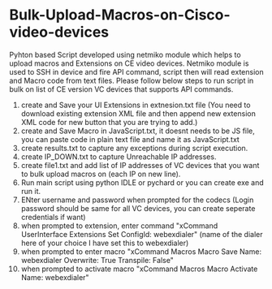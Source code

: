 # Bulk-Upload-Macros-on-Cisco-video-devices

Pyhton based Script developed using netmiko module which helps to upload macros and Extensions on CE video devices.
Netmiko module is used to SSH in device and fire API command, script then will read extension and Macro code from text files.
Please follow below steps to run script in bulk on list of CE version VC devices that supports API commands.
1) create and Save your UI Extensions in extnesion.txt file (You need to download existing extension XML file and then append new extension XML code for new button that you are trying to add.)
2) create and Save  Macro in JavaScript.txt, it doesnt needs to be JS file, you can paste code in plain text file and name it as JavaScript.txt
3) create results.txt to capture any exceptions during script execution.
4) create IP_DOWN.txt to capture Unreachable IP addresses.
5) create file1.txt and add list of IP addresses of VC devices that you want to bulk upload macros on (each IP on new line).
6) Run main script using python IDLE or pychard or you can create exe and run it.
7) ENter username and password when prompted for the codecs (Login password should be same for all VC devices, you can create seperate credentials if want)
8) when prompted to extension, enter command "xCommand UserInterface Extensions Set ConfigId: webexdialer" (name of the dialer here of your choice I have set this to webexdialer)
9) when prompted to enter macro  "xCommand Macros Macro Save Name: webexdialer Overwrite: True Transpile: False"
10) when prompted to activate macro  "xCommand Macros Macro Activate Name: webexdialer"

